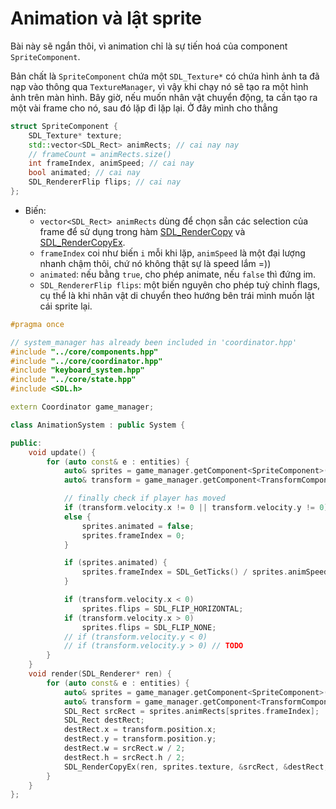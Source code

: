 # Animation và lật sprite

Bài này sẽ ngắn thôi, vì animation chỉ là sự tiến hoá của component `SpriteComponent`.

Bản chất là `SpriteComponent` chứa một `SDL_Texture*` có chứa hình ảnh ta đã nạp vào thông qua `TextureManager`, vì vậy khi chạy nó sẽ tạo ra một hình ảnh trên màn hình. Bây giờ, nếu muốn nhân vật chuyển động, ta cần tạo ra một vài frame cho nó, sau đó lặp đi lặp lại. Ở đây mình cho thẳng

```cpp
struct SpriteComponent {
	SDL_Texture* texture;
	std::vector<SDL_Rect> animRects; // cai nay nay
	// frameCount = animRects.size()
	int frameIndex, animSpeed; // cai nay
	bool animated; // cai nay
	SDL_RendererFlip flips; // cai nay
};
```
- Biến:
	- `vector<SDL_Rect> animRects` dùng để chọn sẵn các selection của frame để sử dụng trong hàm [SDL_RenderCopy](https://wiki.libsdl.org/SDL2/SDL_RenderCopy) và [SDL_RenderCopyEx](https://wiki.libsdl.org/SDL2/SDL_RenderCopyEx).
	- `frameIndex` coi như biến `i` mỗi khi lặp, `animSpeed` là một đại lượng nhanh chậm thôi, chứ nó không thật sự là speed lắm =))
	- `animated`: nếu bằng `true`, cho phép animate, nếu `false` thì đứng im.
	- `SDL_RendererFlip flips`: một biến nguyên cho phép tuỳ chỉnh flags, cụ thể là khi nhân vật di chuyển theo hướng bên trái mình muốn lật cái sprite lại.

```cpp
#pragma once

// system_manager has already been included in 'coordinator.hpp'
#include "../core/components.hpp"
#include "../core/coordinator.hpp"
#include "keyboard_system.hpp"
#include "../core/state.hpp"
#include <SDL.h>

extern Coordinator game_manager;

class AnimationSystem : public System {

public:
	void update() {
		for (auto const& e : entities) {
			auto& sprites = game_manager.getComponent<SpriteComponent>(e);
			auto& transform = game_manager.getComponent<TransformComponent>(e);

			// finally check if player has moved
			if (transform.velocity.x != 0 || transform.velocity.y != 0) sprites.animated = true;
			else {
				sprites.animated = false;
				sprites.frameIndex = 0;
			}

			if (sprites.animated) {
				sprites.frameIndex = SDL_GetTicks() / sprites.animSpeed % sprites.animRects.size();
			}

			if (transform.velocity.x < 0)
				sprites.flips = SDL_FLIP_HORIZONTAL;
			if (transform.velocity.x > 0)
				sprites.flips = SDL_FLIP_NONE;
			// if (transform.velocity.y < 0)
			// if (transform.velocity.y > 0) // TODO
		}
	}
	void render(SDL_Renderer* ren) {
		for (auto const& e : entities) {
			auto& sprites = game_manager.getComponent<SpriteComponent>(e);
			auto& transform = game_manager.getComponent<TransformComponent>(e);
			SDL_Rect srcRect = sprites.animRects[sprites.frameIndex];
			SDL_Rect destRect;
			destRect.x = transform.position.x;
			destRect.y = transform.position.y;
			destRect.w = srcRect.w / 2;
			destRect.h = srcRect.h / 2;
			SDL_RenderCopyEx(ren, sprites.texture, &srcRect, &destRect, NULL, NULL, sprites.flips);
		}
	}
};
```
